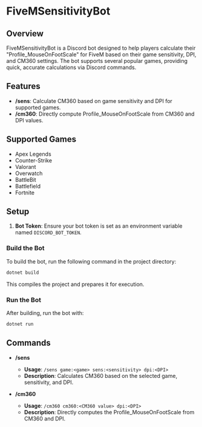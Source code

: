 # FiveMSensitivityBot

## Overview
FiveMSensitivityBot is a Discord bot designed to help players calculate their "Profile_MouseOnFootScale" for FiveM based on their game sensitivity, DPI, and CM360 settings. The bot supports several popular games, providing quick, accurate calculations via Discord commands.

## Features
- **/sens**: Calculate CM360 based on game sensitivity and DPI for supported games.
- **/cm360**: Directly compute Profile_MouseOnFootScale from CM360 and DPI values.

## Supported Games
- Apex Legends
- Counter-Strike
- Valorant
- Overwatch
- BattleBit
- Battlefield
- Fortnite

## Setup

1. **Bot Token**: Ensure your bot token is set as an environment variable named `DISCORD_BOT_TOKEN`.

### Build the Bot

To build the bot, run the following command in the project directory:

```bash
dotnet build
```

This compiles the project and prepares it for execution.

### Run the Bot

After building, run the bot with:

```bash
dotnet run
```

## Commands

- **/sens**
  - **Usage**: `/sens game:<game> sens:<sensitivity> dpi:<DPI>`
  - **Description**: Calculates CM360 based on the selected game, sensitivity, and DPI.

- **/cm360**
  - **Usage**: `/cm360 cm360:<CM360 value> dpi:<DPI>`
  - **Description**: Directly computes the Profile_MouseOnFootScale from CM360 and DPI.
